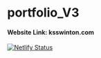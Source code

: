 # portfolio_V3

#### Website Link: ksswinton.com

[![Netlify Status](https://api.netlify.com/api/v1/badges/cac26ca8-b7df-4185-b861-32225b28a58f/deploy-status)](https://app.netlify.com/sites/objective-hamilton-796a17/deploys)